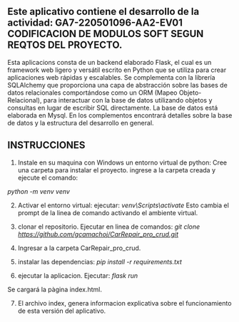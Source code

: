 ## Este aplicativo contiene el desarrollo de la actividad: GA7-220501096-AA2-EV01 CODIFICACION DE MODULOS  SOFT SEGUN REQTOS DEL PROYECTO.

Esta aplicacions consta de un backend elaborado Flask, el cual es un framework web ligero y versátil escrito en Python que se utiliza para crear aplicaciones web rápidas y escalables. Se complementa con la librería SQLAlchemy que proporciona una capa de abstracción sobre las bases de datos relacionales comportándose como un ORM (Mapeo Objeto-Relacional), para  interactuar con la base de datos utilizando objetos y consultas en lugar de escribir SQL directamente. La base de datos está elaborada en Mysql. En los complementos encontrará detalles sobre la base de datos y la estructura del desarrollo en general.


## INSTRUCCIONES 

1. Instale en su maquina con Windows un entorno virtual de python:
Cree una carpeta para instalar el proyecto. ingrese a la carpeta creada y ejecute el comando:

*python -m venv venv*

2. Activar el entorno virtual:
ejecutar: 
*venv\Scripts\activate*
Esto cambia el prompt de la linea de comando activando el ambiente virtual.
3. clonar el repositorio. Ejecutar en linea de comandos:
*git clone https://github.com/gcamachoj/CarRepair_pro_crud.git*

4. Ingresar a la carpeta CarRepair_pro_crud.

5. instalar las dependencias:
*pip install -r requirements.txt*

6. ejecutar la aplicacion. Ejecutar:
*flask run*

Se cargará la pàgina index.html.

7. El archivo index, genera informacion explicativa sobre el funcionamiento de esta versión del aplicativo.






